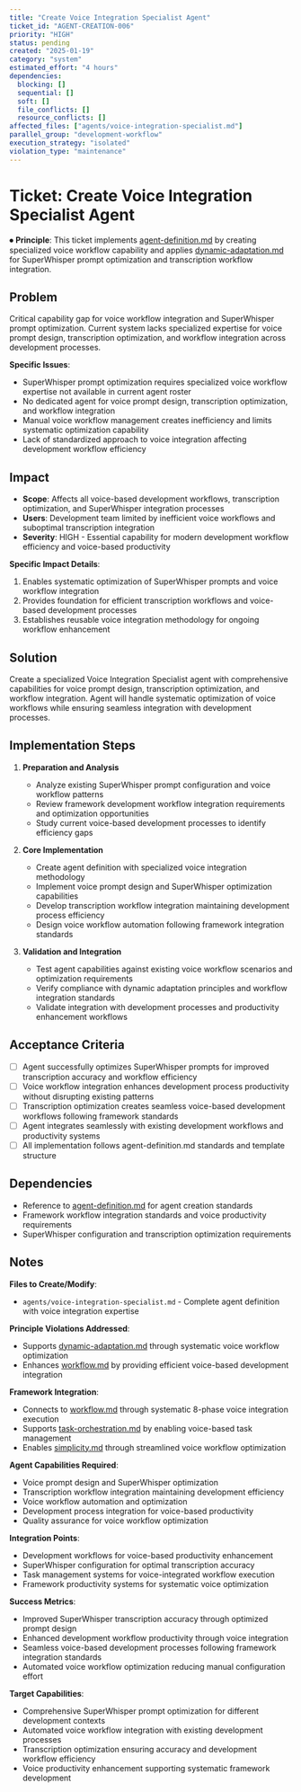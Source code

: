 ```yaml
---
title: "Create Voice Integration Specialist Agent"
ticket_id: "AGENT-CREATION-006"
priority: "HIGH"
status: pending
created: "2025-01-19"
category: "system"
estimated_effort: "4 hours"
dependencies:
  blocking: []
  sequential: []
  soft: []
  file_conflicts: []
  resource_conflicts: []
affected_files: ["agents/voice-integration-specialist.md"]
parallel_group: "development-workflow"
execution_strategy: "isolated"
violation_type: "maintenance"
---
```


# Ticket: Create Voice Integration Specialist Agent

⏺ **Principle**: This ticket implements [agent-definition.md](../principles/agent-definition.md) by creating specialized voice workflow capability and applies [dynamic-adaptation.md](../principles/dynamic-adaptation.md) for SuperWhisper prompt optimization and transcription workflow integration.

## Problem

Critical capability gap for voice workflow integration and SuperWhisper prompt optimization. Current system lacks specialized expertise for voice prompt design, transcription optimization, and workflow integration across development processes.

**Specific Issues**:
- SuperWhisper prompt optimization requires specialized voice workflow expertise not available in current agent roster
- No dedicated agent for voice prompt design, transcription optimization, and workflow integration
- Manual voice workflow management creates inefficiency and limits systematic optimization capability
- Lack of standardized approach to voice integration affecting development workflow efficiency

## Impact

- **Scope**: Affects all voice-based development workflows, transcription optimization, and SuperWhisper integration processes
- **Users**: Development team limited by inefficient voice workflows and suboptimal transcription integration
- **Severity**: HIGH - Essential capability for modern development workflow efficiency and voice-based productivity

**Specific Impact Details**:
1. Enables systematic optimization of SuperWhisper prompts and voice workflow integration
2. Provides foundation for efficient transcription workflows and voice-based development processes
3. Establishes reusable voice integration methodology for ongoing workflow enhancement

## Solution

Create a specialized Voice Integration Specialist agent with comprehensive capabilities for voice prompt design, transcription optimization, and workflow integration. Agent will handle systematic optimization of voice workflows while ensuring seamless integration with development processes.

## Implementation Steps

1. **Preparation and Analysis**
   - Analyze existing SuperWhisper prompt configuration and voice workflow patterns
   - Review framework development workflow integration requirements and optimization opportunities
   - Study current voice-based development processes to identify efficiency gaps

2. **Core Implementation**
   - Create agent definition with specialized voice integration methodology
   - Implement voice prompt design and SuperWhisper optimization capabilities
   - Develop transcription workflow integration maintaining development process efficiency
   - Design voice workflow automation following framework integration standards

3. **Validation and Integration**
   - Test agent capabilities against existing voice workflow scenarios and optimization requirements
   - Verify compliance with dynamic adaptation principles and workflow integration standards
   - Validate integration with development processes and productivity enhancement workflows

## Acceptance Criteria

- [ ] Agent successfully optimizes SuperWhisper prompts for improved transcription accuracy and workflow efficiency
- [ ] Voice workflow integration enhances development process productivity without disrupting existing patterns
- [ ] Transcription optimization creates seamless voice-based development workflows following framework standards
- [ ] Agent integrates seamlessly with existing development workflows and productivity systems
- [ ] All implementation follows agent-definition.md standards and template structure

## Dependencies

- Reference to [agent-definition.md](../principles/agent-definition.md) for agent creation standards
- Framework workflow integration standards and voice productivity requirements
- SuperWhisper configuration and transcription optimization requirements

## Notes

**Files to Create/Modify**:
- `agents/voice-integration-specialist.md` - Complete agent definition with voice integration expertise

**Principle Violations Addressed**:
- Supports [dynamic-adaptation.md](../principles/dynamic-adaptation.md) through systematic voice workflow optimization
- Enhances [workflow.md](../principles/workflow.md) by providing efficient voice-based development integration

**Framework Integration**:
- Connects to [workflow.md](../principles/workflow.md) through systematic 8-phase voice integration execution
- Supports [task-orchestration.md](../principles/task-orchestration.md) by enabling voice-based task management
- Enables [simplicity.md](../principles/simplicity.md) through streamlined voice workflow optimization

**Agent Capabilities Required**:
- Voice prompt design and SuperWhisper optimization
- Transcription workflow integration maintaining development efficiency
- Voice workflow automation and optimization
- Development process integration for voice-based productivity
- Quality assurance for voice workflow optimization

**Integration Points**:
- Development workflows for voice-based productivity enhancement
- SuperWhisper configuration for optimal transcription accuracy
- Task management systems for voice-integrated workflow execution
- Framework productivity systems for systematic voice optimization

**Success Metrics**:
- Improved SuperWhisper transcription accuracy through optimized prompt design
- Enhanced development workflow productivity through voice integration
- Seamless voice-based development processes following framework integration standards
- Automated voice workflow optimization reducing manual configuration effort

**Target Capabilities**:
- Comprehensive SuperWhisper prompt optimization for different development contexts
- Automated voice workflow integration with existing development processes
- Transcription optimization ensuring accuracy and development workflow efficiency
- Voice productivity enhancement supporting systematic framework development